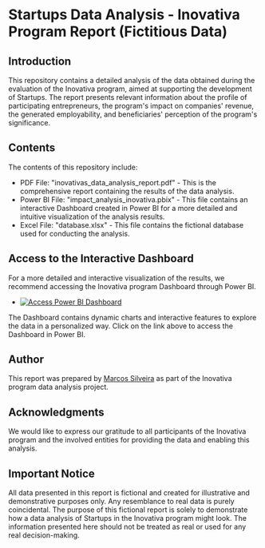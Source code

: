 # Startups Data Analysis - Inovativa Program Report (Fictitious Data)

## Introduction
This repository contains a detailed analysis of the data obtained during the evaluation of the Inovativa program, aimed at supporting the development of Startups. The report presents relevant information about the profile of participating entrepreneurs, the program's impact on companies' revenue, the generated employability, and beneficiaries' perception of the program's significance.

## Contents
The contents of this repository include:
 - PDF File: "inovativas_data_analysis_report.pdf" - This is the comprehensive report containing the results of the data analysis.
 - Power BI File: "impact_analysis_inovativa.pbix" - This file contains an interactive Dashboard created in Power BI for a more detailed and intuitive visualization of the analysis results.
 - Excel File: "database.xlsx" - This file contains the fictional database used for conducting the analysis.

## Access to the Interactive Dashboard
For a more detailed and interactive visualization of the results, we recommend accessing the Inovativa program Dashboard through Power BI.

- [![Access Power BI Dashboard](https://www.exemplo.com/link-do-powerbi)](https://www.exemplo.com/link-do-powerbi)

The Dashboard contains dynamic charts and interactive features to explore the data in a personalized way. Click on the link above to access the Dashboard in Power BI.

## Author
This report was prepared by [Marcos Silveira](https://www.linkedin.com/in/dev-marcos-silveira/) as part of the Inovativa program data analysis project.

## Acknowledgments
We would like to express our gratitude to all participants of the Inovativa program and the involved entities for providing the data and enabling this analysis.

## Important Notice
All data presented in this report is fictional and created for illustrative and demonstrative purposes only. Any resemblance to real data is purely coincidental. The purpose of this fictional report is solely to demonstrate how a data analysis of Startups in the Inovativa program might look. The information presented here should not be treated as real or used for any real decision-making.

